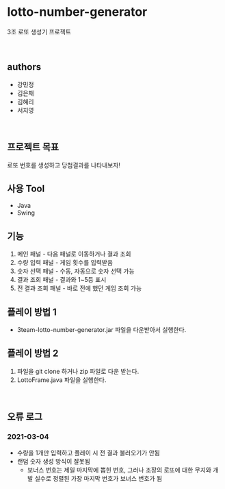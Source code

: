 # lotto-number-generator
3조 로또 생성기 프로젝트

</br>

## authors
- 강민정
- 김은채 
- 김혜리 
- 서지영 

</br>

## 프로젝트 목표
로또 번호를 생성하고 당첨결과를 나타내보자!

## 사용 Tool
- Java
- Swing

## 기능
1. 메인 패널 - 다음 패널로 이동하거나 결과 조회
2. 수량 입력 패널 - 게임 횟수를 입력받음
3. 숫자 선택 패널 - 수동, 자동으로 숫자 선택 가능
4. 결과 조회 패널 - 결과와 1~5등 표시
5. 전 결과 조회 패널 - 바로 전에 했던 게임 조회 가능


## 플레이 방법 1
- 3team-lotto-number-generator.jar 파일을 다운받아서 실행한다.


## 플레이 방법 2
1. 파일을 git clone 하거나 zip 파일로 다운 받는다.
2. LottoFrame.java 파일을 실행한다.

</br>

## 오류 로그
### 2021-03-04
- 수량을 1개만 입력하고 플레이 시 전 결과 불러오기가 안됨
- 랜덤 숫자 생성 방식이 잘못됨 
  - 보너스 번호는 제일 마지막에 뽑힌 번호, 그러나 조장의 로또에 대한 무지와 개발 실수로 정렬된 가장 마지막 번호가 보너스 번호가 됨

